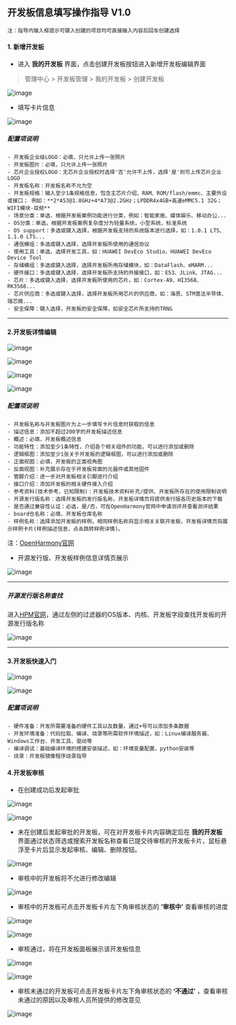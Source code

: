 ## 开发板信息填写操作指导 V1.0
	注：指导内输入框提示可键入创建的项目均可直接输入内容后回车创建选择
#### 1. 新增开发板
- 进入 **我的开发板** 界面，点击创建开发板按钮进入新增开发板编辑界面
> 管理中心 > 开发板管理 > 我的开发板 > 创建开发板

![image](../imgs/CI/1-%E6%96%B0%E5%A2%9E%E5%BC%80%E5%8F%91%E6%9D%BF01.png)

- 填写卡片信息

![image](../imgs/CI/1-%E6%96%B0%E5%A2%9E%E5%BC%80%E5%8F%91%E6%9D%BF02.png)

##### 	配置项说明

	- 开发板企业级LOGO：必填，只允许上传一张照片
	- 开发板图片：必填，只允许上传一张照片
	- 芯片企业授权LOGO：无芯片企业授权时选择'否'允许不上传，选择'是'则可上传芯片企业LOGO
	- 开发板名称：开发板名称不允为空
	- 开发板规格：输入至少1条规格信息，包含主芯片介绍、RAM、ROM/flash/emmc、主要外设或接口； 例如：**2*A53@1.8GHz+4*A73@2.2GHz；LPDDR4x4GB+高速eMMC5.1 32G；WIFI模块-双频**
	- 场景分类：单选，根据开发板案例功能进行分类，例如：智能家居、媒体娱乐、移动办公...
	- OS分类：单选，根据开发板案例复杂度分为轻量系统，小型系统，标准系统
	- OS support：多选或键入选择，根据开发板支持的系统版本进行选择，如：1.0.1 LTS、1.1.0 LTS...
	- 通信模组：多选或键入选择，选择开发板所使用的通信协议
	- 使用工具：单选，选择开发工具，如：HUAWEI DevEco Studio、HUAWEI DevEco Device Tool
	- 存储模组：多选或键入选择，选择开发板所用存储模块，如：DataFlash、eMARM...
	- 硬件接口：多选或键入选择，选择开发板所支持的外接接口，如：E53、JLink、JTAG...
	- 芯片：多选或键入选择，选择开发板所使用的芯片，如：Cortex-A9、HI3568、RK3568...
	- 芯片供应商：多选或键入选择，选择开发板所用芯片的供应商，如：海思、STM意法半导体、瑞芯微...
	- 安全保障：键入选择，开发板的安全保障，如安全芯片所支持的TRNG


------------

#### 2.开发板详情编辑

![image](../imgs/CI/2-%E5%BC%80%E5%8F%91%E6%9D%BF%E8%AF%A6%E6%83%85%E7%BC%96%E8%BE%9101.png)

![image](../imgs/CI/2-%E5%BC%80%E5%8F%91%E6%9D%BF%E8%AF%A6%E6%83%85%E7%BC%96%E8%BE%9102.png)

![image](../imgs/CI/2-%E5%BC%80%E5%8F%91%E6%9D%BF%E8%AF%A6%E6%83%85%E7%BC%96%E8%BE%9103.png)

![image](../imgs/CI/2-%E5%BC%80%E5%8F%91%E6%9D%BF%E8%AF%A6%E6%83%85%E7%BC%96%E8%BE%9104.png)

##### 配置项说明
	- 开发板名称与开发板图片为上一步填写卡片信息时获取的信息
	- 描述信息：添加不超过200字的开发板描述信息
	- 概述：必填，开发板概述信息
	- 功能特性：添加至少1条特性，介绍各个相关组件的功能，可以进行添加或删除
	- 逻辑框图：添加至少1张关于开发板的逻辑框图，可以进行添加或删除
	- 正面视图：必填，开发板的正面视角图
	- 反面视图：补充展示存在于开发板背面的元器件或其他固件
	- 管脚介绍：进一步对开发板相关引脚进行介绍
	- 接口介绍：添加开发板的相关硬件接入介绍
	- 参考资料(技术参考、已知限制)：开发板技术资料补充/提供、开发板所存在的使用限制说明
	- 开源发行版名称：选择开发板的发行版名称，开发板详情页将提供发行版各历史版本的下载
	- 是否通过兼容性认证：必选，是/否，可在OpenHarmony官网中申请测评并查看测评结果
	- board仓名称：必填，开发板仓库名称
	- 样例名称：选择添加开发板的样例，相同样例名称将显示相关关联开发板，开发板详情页将展示样例卡片(样例描述信息，点击跳转样例详情)。
注：[OpenHarmony官网](https://www.openharmony.cn)
- 开源发行版、开发板样例信息详情页展示

![image](../imgs/CI/2-%E4%BF%A1%E6%81%AF%E8%AF%A6%E6%83%85%E5%B1%95%E7%A4%BA.png)

------------

##### 开源发行版名称查找

进入[HPM官网](https://repo.harmonyos.com/#/cn/solution)，通过左侧的过滤器的OS版本、内核、开发板字段查找开发板的开源发行版名称

![image](../imgs/CI/2-%E5%BC%80%E6%BA%90%E5%8F%91%E8%A1%8C%E7%89%88%E5%90%8D%E7%A7%B0%E6%9F%A5%E6%89%BE.png)

------------

#### 3.开发板快速入门

![image](../imgs/CI/3-开发板快速入门01.png)

![image](../imgs/CI/3-开发板快速入门02.png)

##### 	配置项说明
	- 硬件准备：开发所需要准备的硬件工具以及数量，通过+号可以添加多条数据
	- 开发环境准备：代码拉取、编译、烧录等所需软件环境描述，如：Linux编译服务器、Windows工作台、开发工具、驱动等
	- 编译调试：基础编译环境的搭建安装描述，如：环境变量配置，python安装等
	- 烧录：开发板镜像程序烧录指导

#### 4.开发板审核

- 在创建成功后发起审批

![image](../imgs/CI/4-%E5%BC%80%E5%8F%91%E6%9D%BF%E5%AE%A1%E6%A0%B801.png)

![image](../imgs/CI/4-%E5%BC%80%E5%8F%91%E6%9D%BF%E5%AE%A1%E6%A0%B802.png)

- 未在创建后发起审批的开发板，可在对开发板卡片内容确定后在 **我的开发板** 界面通过状态筛选或搜索开发板名称查看已提交待审核的开发板卡片，鼠标悬浮至卡片后显示发起审核、编辑、删除按钮。

![image](../imgs/CI/4-%E5%BC%80%E5%8F%91%E6%9D%BF%E5%AE%A1%E6%A0%B803.png)

- 审核中的开发板将不允进行修改编辑

![image](../imgs/CI/4-%E5%BC%80%E5%8F%91%E6%9D%BF%E5%AE%A1%E6%A0%B805.png)

- 审核中的开发板可点击开发板卡片左下角审核状态的 **‘审核中’** 查看审核的进度

![image](../imgs/CI/4-%E5%BC%80%E5%8F%91%E6%9D%BF%E5%AE%A1%E6%A0%B806.png)

![image](../imgs/CI/4-%E5%BC%80%E5%8F%91%E6%9D%BF%E5%AE%A1%E6%A0%B807.png)

- 审核通过，将在开发板面板展示该开发板信息

![image](../imgs/CI/4-%E5%BC%80%E5%8F%91%E6%9D%BF%E5%AE%A1%E6%A0%B808.png)

![image](../imgs/CI/4-%E5%BC%80%E5%8F%91%E6%9D%BF%E5%AE%A1%E6%A0%B809.png)

- 审核未通过的开发板可点击开发板卡片左下角审核状态的 **‘不通过’** ，查看审核未通过的原因以及审核人员所提供的修改意见

![image](../imgs/CI/4-%E5%BC%80%E5%8F%91%E6%9D%BF%E5%AE%A1%E6%A0%B810.png)